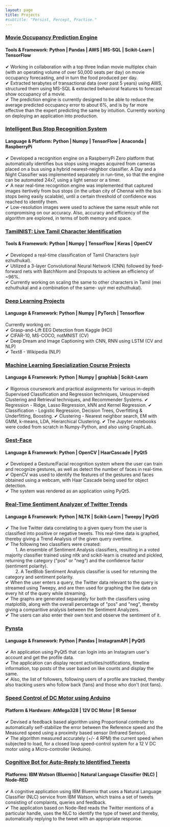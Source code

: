 ```yaml
---
layout: page
title: Projects
#subtitle: "Persist, Percept, Practise."
---
```


### <span class="fa fa-file about-icon"></span> <u>Movie Occupancy Prediction Engine</u>
#### Tools & Framework: Python | Pandas | AWS | MS-SQL | Scikit-Learn | TensorFlow
✔ Working in collaboration with a top three Indian movie multiplex chain (with an operating volume of over 50,000 seats per day) on movie occupancy forecasting, and in turn the food produced per day.<br>
✔ Extracted terabytes of transactional data (over past 5 years) using AWS, structured them using MS-SQL & extracted behavioral features to
forecast show occupancy of a movie.<br>
✔ The prediction engine is currently designed to be able to reduce the average predicted occupancy error to about 6%, and is by far more effective than the expert predicting the same by intuition. Currently working on deploying an application into production.<br>

### <span class="fa fa-file about-icon"></span> [<u>Intelligent Bus Stop Recognition System</u>](https://github.com/gauthamkrishna-g/Intelligent-Bus-Stop-Recognition-System)
#### Language & Platform: Python | Numpy | TensorFlow | Anaconda | RaspberryPi
✔ Developed a recognition engine on a RaspberryPi Zero platform that automatically identifies bus stops using images acquired from cameras placed on a bus using a hybrid nearest-neighbor classifier. A Day and a Night Classifier was implemented separately in run-time, so that the engine can be automated 24x7, using a light sensor or a timer.<br>
✔ A near real-time recognition engine was implemented that captured images itertively from bus stops (in the urban city of Chennai with the bus stops being easily scalable), until a certain threshold of confidence was reached to identify them.<br>
✔ Low-resolution images were used to achieve the same result while not compromising on our accuracy. Also, accuracy and efficiency of the algorithm are explored, in terms of both memory and space.<br>

### <span class="fa fa-file about-icon"></span> <u>TamilNIST: Live Tamil Character Identification</u>
#### Tools & Framework: Python | Numpy | TensorFlow | Keras | OpenCV
✔ Developed a real-time classification of Tamil Characters (uyir ezhuthukal).<br>
✔ Utilized a 3-layer Convolutional Neural Network (CNN) followed by feed-forward nets with BatchNorm and Dropouts to achieve an efficiency of ~96%.<br>
✔ Currently working on scaling the same to other characters in Tamil (mei ezhuthukal and a combination of the same- uyir mei ezhuthukal).<br>

### <span class="fa fa-file about-icon"></span> <u>Deep Learning Projects</u>
#### Language & Framework: Python | Numpy | PyTorch | Tensorflow
Currently working on:<br>
✔ Grasp-and-Lift EEG Detection from Kaggle (HCI)<br>
✔ CIFAR-10, MS-COCO, notMNIST (CV)<br>
✔ Deep Dream and Image Captioning with CNN, RNN using LSTM (CV and NLP)<br>
✔ Text8 - Wikipedia (NLP)<br>

### <span class="fa fa-file about-icon"></span> <u>Machine Learning Specialization Course Projects</u>
#### Language & Framework: Python | Numpy | graphlab | Scikit-Learn
✔ Rigorous coursework and practical assignments for various in-depth Supervised Classification and Regression techniques, Unsupervised Clustering and Retrieval techniques, and Recommender Systems.
✔ Regression - Ridge, Lasso Regression, kNN and Kernel Regression.
✔ Classification - Logistic Regression, Decision Trees, Overfitting & Underfitting, Boosting.
✔ Clustering - Nearest neighbor search, EM with GMM, k-means, LDA, Hierarchical Clustering.
✔ The Jupyter notebooks were coded from scratch in Numpy-Python, and also using GraphLab.<br>

### <span class="fa fa-file about-icon"></span> [<u>Gest-Face</u>](https://github.com/gauthamkrishna-g/Gest-Face)
#### Language & Framework: Python | OpenCV | HaarCascade | PyQt5
✔ Developed a Gesture/Facial recognition system where the user can train and recognize gestures, as well as detect the number of faces in real-time.<br>
✔ OpenCV was used to identify the features of the gestures and faces obtained using a webcam, with Haar Cascade being used for object detection.<br>
✔ The system was rendered as an application using PyQt5.<br>

### <span class="fa fa-file about-icon"></span> [<u>Real-Time Sentiment Analyzer of Twitter Trends</u>](https://github.com/gauthamkrishna-g/Real-Time-Sentiment-Analyzer-of-Twitter-Trends)
#### Language & Framework: Python | NLTK | Scikit-Learn | Tweepy | PyQt5
✔ The live Twitter data correlating to a given query from the user is classified into positive or negative tweets. This real-time data is graphed, thereby giving a Trend Analysis of the given query overtime.<br>
✔ The following two classifiers were created:<br>
&nbsp;&nbsp;&nbsp;&nbsp;&nbsp;&nbsp;&nbsp;&nbsp;1. An ensemble of Sentiment Analysis classifiers, resulting in a voted majority classifier trained using nltk and scikit-learn is created and pickled, returning the category ("pos" or "neg") and the confidence factor (sentiment polarity).<br>
&nbsp;&nbsp;&nbsp;&nbsp;&nbsp;&nbsp;&nbsp;&nbsp;2. A TextBlob Sentiment Analysis classifier is used for returning the category and sentiment polarity.<br>
✔ When the user enters a query, the Twitter data relevant to the query is streamed using Tweepy, and are then used for graphing the live data on every hit of the query while streaming.<br>
✔ The graphs are generated separately for both the classifiers using matplotlib, along with the overall percentage of "pos" and "neg", thereby giving a comparitive analysis between the Sentiment Analyzers.<br>
✔ The users can also enter their own text and observe the sentiment of it.<br>

### <span class="fa fa-file about-icon"></span> <u>Pynsta</u>
#### Language & Framework: Python | Pandas | InstagramAPI | PyQt5
✔ An application using PyQt5 that can login into an Instagram user's account and get the profile data.<br>
✔ The application can display recent activities/notifications, timeline information, top posts of the user based on like counts and display the same.<br>
✔ Also, the list of followers, following users of a profile are tracked, thereby also tracking users who follow back (fans) and those who don't (not fans).<br>

### <span class="fa fa-file about-icon"></span> <u>Speed Control of DC Motor using Arduino</u>
#### Platform & Hardware: AtMega328 | 12V DC Motor | IR Sensor
✔ Devised a feedback based algorithm using Proportional controller to automatically self-stabilize the error between the Reference speed and the Measured speed using a proximity based sensor (Infrared Sensor).<br>
✔ The algorithm measured accurately (+/- 4 RPM) the current speed when subjected to load, for a closed loop speed-control system for a 12 V DC motor using a Micro-controller (Arduino).<br>

### <span class="fa fa-file about-icon"></span> <u>Cognitive Bot for Auto-Reply to Identified Tweets</u>
#### Platforms: IBM Watson (Bluemix) | Natural Language Classifier (NLC) | Node-RED
✔ A cognitive application using IBM Bluemix that uses a Natural Language Classifier (NLC) service from IBM Watson, which trains a set of tweets consisting of complaints, queries and feedback.<br>
✔ The application based on Node-Red reads the Twitter mentions of a particular handle, uses the NLC to identify the type of tweet and thereby, automatically replying to the tweet with an appropriate response.<br>
